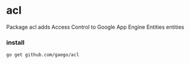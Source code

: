 # acl

Package acl adds Access Control to Google App Engine Entities entities

### install ###
``
  go get github.com/gaego/acl
``
